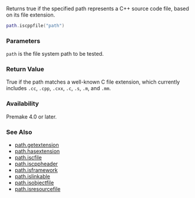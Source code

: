 Returns true if the specified path represents a C++ source code file, based on its file extension.

```lua
path.iscppfile("path")
```

### Parameters ###

`path` is the file system path to be tested.


### Return Value ###

True if the path matches a well-known C file extension, which currently includes `.cc`, `.cpp`, `.cxx`, `.c`, `.s`, `.m`, and `.mm`.


### Availability ###

Premake 4.0 or later.


### See Also ###

* [path.getextension](path.getextension.md)
* [path.hasextension](path.hasextension.md)
* [path.iscfile](path.iscfile.md)
* [path.iscppheader](path.iscppheader.md)
* [path.isframework](path.isframework.md)
* [path.islinkable](path.islinkable.md)
* [path.isobjectfile](path.isobjectfile.md)
* [path.isresourcefile](path.isresourcefile.md)
